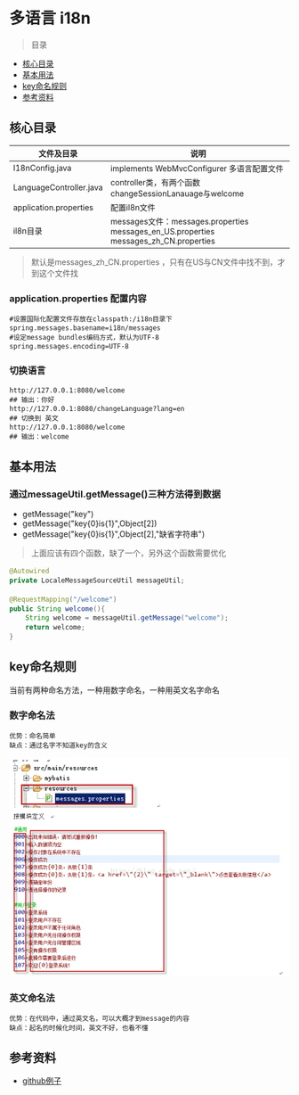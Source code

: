 # 多语言 i18n

> 目录

* [核心目录](#核心目录)
* [基本用法](#基本用法)
* [key命名规则](#key命名规则)
* [参考资料](#参考资料)


## 核心目录

文件及目录 | 说明|
--------- | --------|
I18nConfig.java                 | implements WebMvcConfigurer 多语言配置文件 |
LanguageController.java         | controller类，有两个函数changeSessionLanauage与welcome|
application.properties          | 配置il8n文件|
il8n目录                        | messages文件：messages.properties messages_en_US.properties messages_zh_CN.properties|



> 默认是messages_zh_CN.properties ，只有在US与CN文件中找不到，才到这个文件找

### application.properties 配置内容

```properties
#设置国际化配置文件存放在classpath:/i18n目录下
spring.messages.basename=i18n/messages
#设定message bundles编码方式，默认为UTF-8
spring.messages.encoding=UTF-8
```

### 切换语言

    http://127.0.0.1:8080/welcome
    ## 输出：你好
    http://127.0.0.1:8080/changeLanguage?lang=en
    ## 切换到 英文
    http://127.0.0.1:8080/welcome
    ## 输出：welcome 

## 基本用法


### 通过messageUtil.getMessage()三种方法得到数据

 
* getMessage("key")
* getMessage("key{0}is{1}",Object[2])
* getMessage("key{0}is{1}",Object[2],"缺省字符串")

> 上面应该有四个函数，缺了一个，另外这个函数需要优化


```java
@Autowired
private LocaleMessageSourceUtil messageUtil;

@RequestMapping("/welcome")
public String welcome(){
    String welcome = messageUtil.getMessage("welcome");
    return welcome;
}


```


## key命名规则

当前有两种命名方法，一种用数字命名，一种用英文名字命名

### 数字命名法

    优势：命名简单
    缺点：通过名字不知道key的含义


![alt](imgs/i18n_keyname_1.png)


### 英文命名法

    优势：在代码中，通过英文名，可以大概才到message的内容
    缺点：起名的时候化时间，英文不好，也看不懂




## 参考资料

* [github例子](https://github.com/zl736732419/spring-boot-i18n)